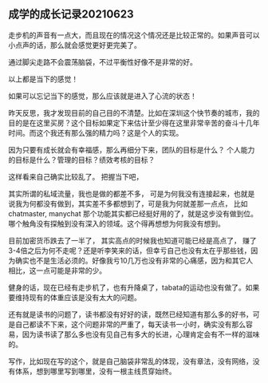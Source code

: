 ## 成学的成长记录20210623

走步机的声音有一点大，而且现在的情况这个情况还是比较正常的。如果声音可以小点声的话，那么就会感觉更好更完美了。

通过脚尖走路不会震荡脑袋，不过平衡性好像不是非常的好。

以上都是当下的感觉！

如果可以忘记当下的感觉，那么应该就是进入了心流的状态！

昨天反思，我才发现目前的自己目的不清楚。比如在深圳这个快节奏的城市，我的目的是在这里买房？这个目标如果定下来估计至少得在这里非常辛苦的奋斗十几年时间。而这个我还有那么强的精力吗？这是个人的实现。

因为只要有成长就会有幸福感，那么再细分下来，团队的目标是什么？ 个人能力的目标是什么？管理的目标？绩效考核的目标？

这样看来自己确实比较乱了。 把握当下吧，

其实所谓的私域流量，我也是做的都差不多， 可是为何我没有连接起来，也就是说我为何都没有做到，其实差不多都想到了，可是我为何就差那一点点， 比如chatmaster, manychat 那个功能其实都已经挺好用的了，就是这步没有做到位。哪个触角没有探触到没有深入的领域。这个得再想想为何我没有想到。

目前加密货币跌去了一半了， 其实高点的时候我也知道可能已经是高点了， 赚了3-4倍之后为何不走呢？还是听李笑来的话，但幸亏自己也没有太在乎那些钱，因为确实也不是生活必须的。好像我亏10几万也没有非常的心痛感，因为和其它人相比，这一点可能是非常的少。

健身的话，现在已经有走步机了，也有升降桌了，tabata的运动也没有做了。如果要维持现有的体重应该是没有太大的问题。

还有就是读书的问题了，读书都没有好好的读，既然已经知道有那么多的好书，可是自己都读不下来，这个问题非常的严重了，每天读书一小时，确实没有那么容易，因为读书读了那么多也没有见自己有多大的长进，心理肯定会有不一样的滋味的。

写作，比如现在写的这个，就是自己脑袋非常乱的体现，没有章法，没有网络，没有体系，想到哪里写到哪里，没有一根主线贯穿始终。

